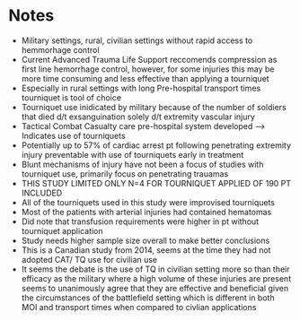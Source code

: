 # Notes

- Military settings, rural, civilian settings without rapid access to hemmorhage control
- Current Advanced Trauma Life Support reccomends compression as first line hemorrhage control, however, for some injuries this may be more time consuming and less effective than applying a tourniquet
- Especially in rural settings with long Pre-hospital transport times tourniquet is tool of choice
- Tourniquet use inidicated by military because of the number of soldiers that died d/t exsanguination solely d/t extremity vascular injury
- Tactical Combat Casualty care pre-hospital system developed --> Indicates use of tourniquets
- Potentially up to 57% of cardiac arrest pt following penetrating extremity injury preventable with use of tourniquets early in treatment
- Blunt mechanisms of injury have not been a focus of studies with tourniquet use, primarily focus on penetrating trauamas
- THIS STUDY LIMITED ONLY N=4 FOR TOURNIQUET APPLIED OF 190 PT INCLUDED
- All of the tourniquets used in this study were improvised tourniquets
- Most of the patients with arterial injuries had contained hematomas
- Did note that transfusion requirements were higher in pt without tourniquet application
- Study needs higher sample size overall to make better conclusions
- This is a Canadian study from 2014, seems at the time they had not adopted CAT/ TQ use for civilian use
- It seems the debate is the use of TQ in civilian setting more so than their efficacy as the military where a high volume of these injuries are present seems to unanimously agree that they are effective and beneficial given the circumstances of the battlefield setting which is different in both MOI and transport times when compared to civlian applications